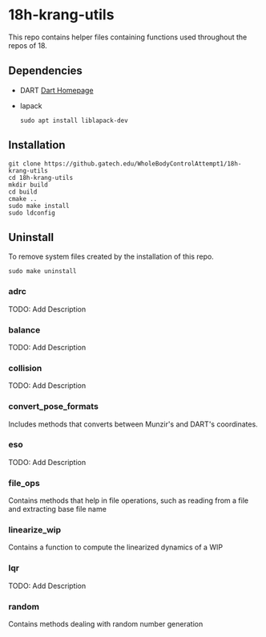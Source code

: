 # 18h-krang-utils
This repo contains helper files containing functions used throughout the repos of 18.

## Dependencies
- DART
 [Dart Homepage](https://dartsim.github.io)

- lapack

      sudo apt install liblapack-dev

## Installation

    git clone https://github.gatech.edu/WholeBodyControlAttempt1/18h-krang-utils
    cd 18h-krang-utils
    mkdir build
    cd build
    cmake ..
    sudo make install
    sudo ldconfig

## Uninstall
To remove system files created by the installation of this repo.

    sudo make uninstall

### adrc
TODO: Add Description

### balance
TODO: Add Description

### collision
TODO: Add Description

### convert\_pose\_formats
Includes methods that converts between Munzir's and DART's coordinates.

### eso
TODO: Add Description

### file\_ops
Contains methods that help in file operations, such as reading from a file and
extracting base file name

### linearize\_wip
Contains a function to compute the linearized dynamics of a WIP

### lqr
TODO: Add Description

### random
Contains methods dealing with random number generation

